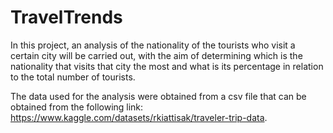 # TravelTrends
In this project, an analysis of the nationality of the tourists who visit a certain city will be carried out, with the aim of determining which is the nationality that visits that city the most and what is its percentage in relation to the total number of tourists.

The data used for the analysis were obtained from a csv file that can be obtained from the following link: https://www.kaggle.com/datasets/rkiattisak/traveler-trip-data.

